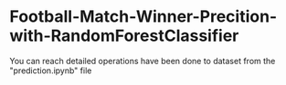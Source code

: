 # Football-Match-Winner-Precition-with-RandomForestClassifier

You can reach detailed operations have been done to dataset from the "prediction.ipynb" file
